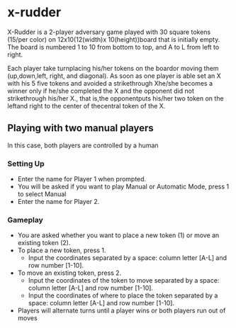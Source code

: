 # x-rudder
X-Rudder is a 2-player adversary game played with 30 square tokens (15/per color) on 12x10(12(width)x 10(height))board that is initially empty. The board is numbered 1 to 10 from bottom to top, and A to L from left to right.

Each player take turnplacing his/her tokens on the boardor moving them (up,down,left, right, and  diagonal). As  soon  as  one  player  is  able set an  X with  his  5 five  tokens  and  avoided  a strikethrough Xhe/she becomes a winner only if he/she completed the X and the opponent did not strikethrough his/her X., that is,the opponentputs his/her two token on the leftand right to the center of thecentral token of the X.

## Playing with two manual players
In this case, both players are controlled by a human

### Setting Up
- Enter the name for Player 1 when prompted.
- You will be asked if you want to play Manual or Automatic Mode, press 1 to select Manual
- Enter the name for Player 2.

### Gameplay
- You are asked whether you want to place a new token (1) or move an existing token (2).
- To place a new token, press 1.
  - Input the coordinates separated by a space: column letter [A-L] and row number [1-10].
- To move an existing token, press 2.
  - Input the coordinates of the token to move separated by a space: column letter [A-L] and row number [1-10].
  - Input the coordinates of where to place the token separated by a space: column letter [A-L] and row number [1-10].
- Players will alternate turns until a player wins or both players run out of moves
